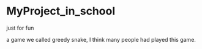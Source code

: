 # MyProject_in_school
just for fun

a game we called greedy snake, I think many people had played this game.